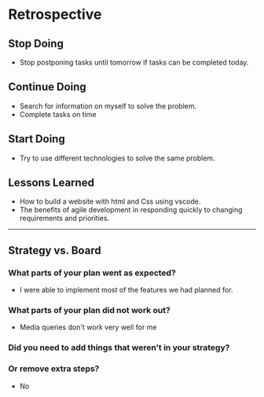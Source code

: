 # Retrospective

## Stop Doing

- Stop postponing tasks until tomorrow if tasks can be completed today.

## Continue Doing

- Search for information on myself to solve the problem.
- Complete tasks on time

## Start Doing

- Try to use different technologies to solve the same problem.

## Lessons Learned

- How to build a website with html and Css using vscode.
- The benefits of agile development in responding quickly to changing
  requirements and priorities.

---

## Strategy vs. Board

### What parts of your plan went as expected?

- I were able to implement most of the features we had planned for.

### What parts of your plan did not work out?

- Media queries don't work very well for me

### Did you need to add things that weren't in your strategy?

### Or remove extra steps?

- No
